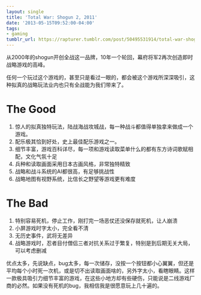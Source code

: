 ```yaml
---
layout: single
title: 'Total War: Shogun 2, 2011'
date: '2013-05-15T09:52:00-04:00'
tags:
- gaming
tumblr_url: https://rapturer.tumblr.com/post/50495531914/total-war-shogun-2-2011
---
```

从2000年的shogun开创全战这一品牌，10年一个轮回，幕府将军2再次创造即时战略游戏的高峰。

任何一个玩过这个游戏的，甚至只是看过一眼的，都会被这个游戏所深深吸引，这种拟真的战略玩法业内也只有全战能为我们带来了。

# The Good

1. 惊人的拟真独特玩法，陆战海战攻城战，每一种战斗都值得单独拿来做成一个游戏。
2. 配乐极其恰到好处，史上最佳配乐游戏之一。
3. 细节丰富，游戏百科详尽，每一项和游戏读取菜单什么的都有东方诗词歌赋相配，文化气氛十足
4. 兵种和读取画面采用日本古画风格，非常独特精致
5. 战略和战斗系统的AI都很高，有足够挑战性
6. 战略地图有视野系统，比信长之野望等游戏更有难度

# The Bad

1. 特别容易死机，停止工作，刚打完一场恶仗还没保存就死机，让人崩溃
2. 小屏游戏时字太小，完全看不清
3. 无历史事件，武将无差异
4. 战略游戏时，忍者目付僧侣三者对抗关系过于繁复，特别是到后期无关大局，可以考虑删减

优点太多，先说缺点，bug太多，每一次储存，没按一个按钮都小心翼翼，但还是平均每个小时死一次机，或是切不出读取画面啥的，另外字太小，看瞎眼睛。这样一款极具吸引力细节丰富的游戏，在这些小地方却有些硬伤，只能说是二线游戏厂商的必然。如果没有死机的bug，我相信我是很愿意玩上几十遍的。

